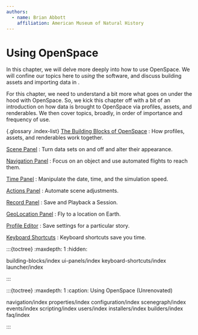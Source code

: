 ```yaml
---
authors:
  - name: Brian Abbott
    affiliation: American Museum of Natural History
---
```


# Using OpenSpace

In this chapter, we will delve more deeply into how to use OpenSpace. We will confine our topics here to _using_ the software, and discuss building assets and importing data in [](/creating-data-assets/index).

For this chapter, we need to understand a bit more what goes on under the hood with OpenSpace. So, we kick this chapter off with a bit of an introduction on how data is brought to OpenSpace via profiles, assets, and renderables. We then cover topics, broadly, in order of importance and frequency of use.

{.glossary .index-list}
[The Building Blocks of OpenSpace](/using-openspace/building-blocks/index)
: How profiles, assets, and renderables work together.

[Scene Panel](/using-openspace/ui-panels/scene-panel/index)
: Turn data sets on and off and alter their appearance.

[Navigation Panel](/using-openspace/ui-panels/navigation-panel/index)
: Focus on an object and use automated flights to reach them.

[Time Panel](/using-openspace/ui-panels/time-panel/index)
: Manipulate the date, time, and the simulation speed.

[Actions Panel](/using-openspace/ui-panels/actions-panel/index)
: Automate scene adjustments.

[Record Panel](/using-openspace/ui-panels/record-panel/index)
: Save and Playback a Session.

[GeoLocation Panel](/using-openspace/ui-panels/geolocation-panel/index)
: Fly to a location on Earth.

[Profile Editor](/using-openspace/launcher/profile-editor/index)
: Save settings for a particular story.

[Keyboard Shortcuts](/using-openspace/keyboard-shortcuts/index)
: Keyboard shortcuts save you time.

:::{toctree}
:maxdepth: 1
:hidden:

building-blocks/index
ui-panels/index
keyboard-shortcuts/index
launcher/index

:::

:::{toctree}
:maxdepth: 1
:caption: Using OpenSpace (Unrenovated)

navigation/index
properties/index
configuration/index
scenegraph/index
events/index
scripting/index
users/index
installers/index
builders/index
faq/index

:::
